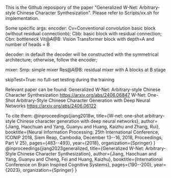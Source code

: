 This is the Github reposipory of the paper "Generalized W-Net: Arbitrary-style Chinese Character Synthesization". 
Please refer to Scripts/xx.sh for implementation.


Some specific args:
encoder: 
    Cv=Conventional convolution basic block (without residual connectionb); 
    Cbb: basic block with residual connection; 
    Cbn: bottleneck
    Vit@A@B: Vision Transformer block with depth=A and number of heads = B

decoder: in default the decoder will be constructed with the symmetrical architecture; otherwise, follow the encoder;

mixer: 
    Smp: simple mixer
    Res@A@B: residual mixer with A blocks at B stage


skipTest=True: no full-set testing during the training


Relevant paper can be found:
    Generalized W-Net: Arbitrary-style Chinese Character Synthesization https://arxiv.org/abs/2406.06847
    W-Net: One-Shot Arbitrary-Style Chinese Character Generation with Deep Neural Networks https://arxiv.org/abs/2406.06122

To cite them:
    @inproceedings{jiang2018w,
    title={W-net: one-shot arbitrary-style Chinese character generation with deep neural networks},
    author={Jiang, Haochuan and Yang, Guanyu and Huang, Kaizhu and Zhang, Rui},
    booktitle={Neural Information Processing: 25th International Conference, ICONIP 2018, Siem Reap, Cambodia, December 13--16, 2018, Proceedings, Part V 25},
    pages={483--493},
    year={2018},
    organization={Springer}
    }
    @inproceedings{jiang2023generalized,
    title={Generalized W-Net: Arbitrary-Style Chinese Character Synthesization},
    author={Jiang, Haochuan and Yang, Guanyu and Cheng, Fei and Huang, Kaizhu},
    booktitle={International Conference on Brain Inspired Cognitive Systems},
    pages={190--200},
    year={2023},
    organization={Springer}
    }